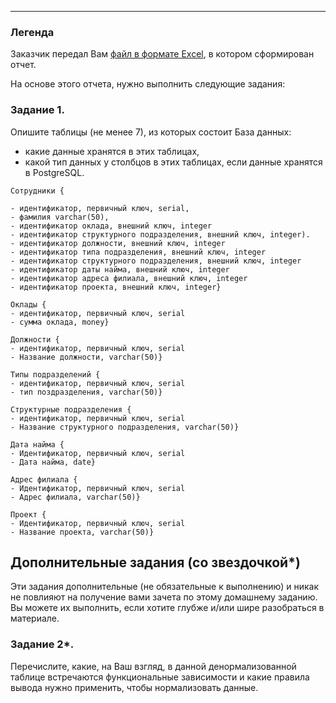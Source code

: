 ---
### Легенда

Заказчик передал Вам [файл в формате Excel](https://github.com/netology-code/sdb-homeworks/blob/main/resources/hw-12-1.xlsx), в котором сформирован отчет. 

На основе этого отчета, нужно выполнить следующие задания: 

### Задание 1.

Опишите таблицы (не менее 7), из которых состоит База данных:

- какие данные хранятся в этих таблицах,
- какой тип данных у столбцов в этих таблицах, если данные хранятся в PostgreSQL.

```
Сотрудники {

- идентификатор, первичный ключ, serial,
- фамилия varchar(50),
- идентификатор оклада, внешний ключ, integer
- идентификатор структурного подразделения, внешний ключ, integer).
- идентификатор должности, внешний ключ, integer
- идентификатор типа подразделения, внешний ключ, integer
- идентификатор структурного подразделения, внешний ключ, integer
- идентификатор даты найма, внешний ключ, integer
- идентификатор адреса филиала, внешний ключ, integer
- идентификатор проекта, внешний ключ, integer}

Оклады {
- идентификатор, первичный ключ, serial
- сумма оклада, money}

Должности {
- идентификатор, первичный ключ, serial
- Название должности, varchar(50)}

Типы подразделений {
- идентификатор, первичный ключ, serial
- тип поздразделения, varchar(50)}

Структурные подразделения {
- идентификатор, первичный ключ, serial
- Название структурного подразделения, varchar(50)}

Дата найма {
- Идентификатор, первичный ключ, serial
- Дата найма, date}

Адрес филиала {
- Идентификатор, первичный ключ, serial
- Адрес филиала, varchar(50)}

Проект {
- Идентификатор, первичный ключ, serial
- Название проекта, varchar(50)}

```
 
## Дополнительные задания (со звездочкой*)
Эти задания дополнительные (не обязательные к выполнению) и никак не повлияют на получение вами зачета по этому домашнему заданию. Вы можете их выполнить, если хотите глубже и/или шире разобраться в материале.


### Задание 2*.

Перечислите, какие, на Ваш взгляд, в данной денормализованной таблице встречаются функциональные зависимости и какие правила вывода нужно применить, чтобы нормализовать данные.
